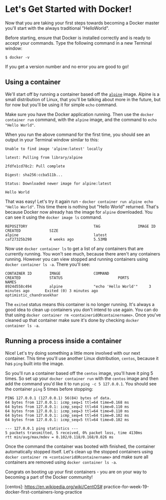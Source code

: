 # Let's Get Started with Docker!

Now that you are taking your first steps towards becoming a Docker master you'll
start with the always traditional "HelloWorld".

Before starting, ensure that Docker is installed correctly and is ready to
accept your commands. Type the following command in a new Terminal window:

```
$ docker -v
```

If you get a version number and no error you are good to go!

## Using a container

We'll start off by running a container based off the [`alpine`][alpine] image.
Alpine is a small distribution of Linux, that you'll be talking about more in the
future, but for now but you'll be using it for simple `echo` command.

Make sure you have the Docker application running. Then use the `docker
container run` command, with the `alpine` image, and the command to `echo "Hello
World"`. 

When you run the above command for the first time, you should see an output in
your Terminal window similar to this:

```ssh
Unable to find image 'alpine:latest' locally
 
latest: Pulling from library/alpine
 
2fdfe1cd78c2: Pull complete
 
Digest: sha256:ccba511b...
 
Status: Downloaded newer image for alpine:latest
 
Hello World
```

That was easy! Let's try it again run - `docker container run alpine echo "Hello
World"`. This time there is nothing but "Hello World" returned. That's because
Docker now already has the image for `alpine` downloaded. You can see it using
the `docker image ls` command. 

```ssh
REPOSITORY                              TAG                 IMAGE ID            CREATED             SIZE
alpine                                  latest              caf27325b298        4 weeks ago         5.53MB
```
Now use `docker container ls` to get a list of any containers that are currently
running. You won't see much, because there aren't any containers running.
However you can view stopped and running containers using `docker container ls
-a`. There you'll see:

```ssh
CONTAINER ID        IMAGE               COMMAND                  CREATED             STATUS                         PORTS                NAMES
8924d558c494        alpine              "echo 'Hello World'"     3 minutes ago       Exited (0) 3 minutes ago              optimistic_chandrasekhar
```

The `exited` status means this container is no longer running. It's always a
good idea to clean up containers you don't intend to use again. You can do that
using `docker container rm <containeridORcontainername>`. Once you've cleaned up
that container make sure it's done by checking `docker container ls -a`.

## Running a process inside a container

Nice! Let's try doing something a little more involved with our next container.
This time you'll use another Linux distribution,  `centos`, because it has
`ping` built into the image.

So you'll run a container based off the `centos` image, you'll have it ping 5
times. So set up your `docker container run` with the `centos` image and then
add the command you'd like it to run `ping -c 5 127.0.0.1`. You should see the
container `ping` 5 times before stopping:

```ssh
PING 127.0.0.1 (127.0.0.1) 56(84) bytes of data.
64 bytes from 127.0.0.1: icmp_seq=1 ttl=64 time=0.168 ms
64 bytes from 127.0.0.1: icmp_seq=2 ttl=64 time=0.110 ms
64 bytes from 127.0.0.1: icmp_seq=3 ttl=64 time=0.110 ms
64 bytes from 127.0.0.1: icmp_seq=4 ttl=64 time=0.102 ms
64 bytes from 127.0.0.1: icmp_seq=5 ttl=64 time=0.102 ms

--- 127.0.0.1 ping statistics ---
5 packets transmitted, 5 received, 0% packet loss, time 4130ms
rtt min/avg/max/mdev = 0.102/0.118/0.168/0.026 ms
```

Once the command the container was booted with finished, the container
automatically stopped itself. Let's clean up the stopped containers using
`docker container rm <containeridORcontainername>` and make sure all containers
are removed using `docker container ls -a`.

Congrats on booting up your first containers - you are on your way to becoming a
part of the Docker community!

[alpine]: https://en.wikipedia.org/wiki/Alpine_Linux
[centos]: https://en.wikipedia.org/wiki/CentOS# practice-for-week-19-docker-first-containers-long-practice
